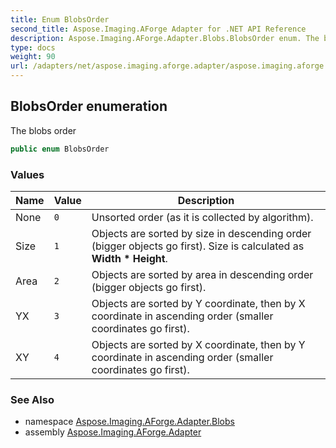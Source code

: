 ```yaml
---
title: Enum BlobsOrder
second_title: Aspose.Imaging.AForge Adapter for .NET API Reference
description: Aspose.Imaging.AForge.Adapter.Blobs.BlobsOrder enum. The blobs order
type: docs
weight: 90
url: /adapters/net/aspose.imaging.aforge.adapter/aspose.imaging.aforge.adapter.blobs/blobsorder/
---
```

## BlobsOrder enumeration

The blobs order

```csharp
public enum BlobsOrder
```

### Values

| Name | Value | Description |
| --- | --- | --- |
| None | `0` | Unsorted order (as it is collected by algorithm). |
| Size | `1` | Objects are sorted by size in descending order (bigger objects go first). Size is calculated as **Width * Height**. |
| Area | `2` | Objects are sorted by area in descending order (bigger objects go first). |
| YX | `3` | Objects are sorted by Y coordinate, then by X coordinate in ascending order (smaller coordinates go first). |
| XY | `4` | Objects are sorted by X coordinate, then by Y coordinate in ascending order (smaller coordinates go first). |

### See Also

* namespace [Aspose.Imaging.AForge.Adapter.Blobs](../../aspose.imaging.aforge.adapter.blobs/)
* assembly [Aspose.Imaging.AForge.Adapter](../../)


